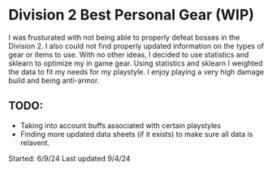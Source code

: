 # Division 2 Best Personal Gear (WIP)

I was frusturated with not being able to properly defeat bosses in the Division 2. I also could not find properly updated information on the types of gear or items to use. With no other ideas, I decided to use statistics and sklearn to optimize my in game gear. Using statistics and sklearn I weighted the data to fit my needs for my playstyle. I enjoy playing a very high damage build and being anti-armor. 


## TODO: 
 - Taking into account buffs associated with certain playstyles
 - Finding more updated data sheets (if it exists) to make sure all data is relavent.

Started: 6/9/24
Last updated 9/4/24
